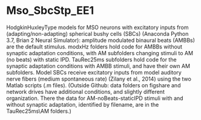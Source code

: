 # Mso_SbcStp_EE1
HodgkinHuxleyType models for MSO neurons with excitatory inputs from (adapting/non-adapting) spherical bushy cells (SBCs) (Anaconda Python 3.7, Brian 2 Neural Simulator): amplitude modulated binaural beats (AMBBs) are the default stimulus.  modxHz folders hold code for AMBBs without synaptic adaptation conditions, with AM subfolders changing stimuli to AM (no beats) with static IPD. TauRec25ms subfolders hold code for the synaptic adaptation conditions with AMBB stimuli, and have their own AM subfolders.  Model SBCs receive excitatory inputs from model auditory nerve fibers (medium spontaneous rate) (Zilany et al., 2014) using the two Matlab scripts (.m files).
(Outside Github: data folders on figshare and network drives have additional conditions, and slightly different organization. There the data for AM-noBeats-staticIPD stimuli with and without synaptic adaptation, identified by filename, are in the TauRec25ms\AM folders.)
